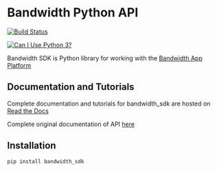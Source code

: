 # Bandwidth Python API

[![Build Status](https://travis-ci.org/bandwidthcom/python-bandwidth.svg?branch=master)](https://travis-ci.org/bandwidthcom/python-bandwidth)

[![Can I Use Python 3?](https://caniusepython3.com/project/bandwidth-sdk.svg)](https://caniusepython3.com/project/bandwidth-sdk)

Bandwidth SDK is Python library for working with the [Bandwidth App Platform](https://catapult.inetwork.com/pages/home.jsf)

## Documentation and Tutorials

Complete documentation and tutorials for bandwidth_sdk are hosted on [Read the Docs](http://bandwidth-sdk.readthedocs.org/en/latest/)

Complete original documentation of API [here](https://catapult.inetwork.com/docs/)

## Installation

```
pip install bandwidth_sdk
```